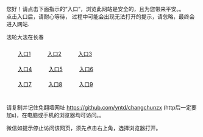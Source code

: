 您好！请点击下面指示的“入口”，浏览此网站是安全的，且为您带来平安。。 <br/>
点击入口后，请耐心等待， 过程中可能会出现无法打开的提示，请忽略，最终会进入网站. </br>

法轮大法在长春<br/>
<div style="padding:10px"><a style="margin:20px" target="_blank" href="https://d3ukqvbf6kgyfj.cloudfront.net/2Qpsp?sdnfolc" id="ccLink1" rel="nofollow">入口1</a> <a target="_blank" style="margin:20px" href="https://d31sbnlkesij6n.cloudfront.net/2Qpsp?gxgvkbb" id="ccLink2" rel="nofollow">入口2</a> <a style="margin:20px" target="_blank" href="https://d1iv5aq4g38wjy.cloudfront.net/2Qpsp?ttmnqsmf" id="ccLink3" rel="nofollow">入口3</a></div>

<div style="padding:10px" ><a style="margin:20px" target="_blank" href="https://d3ukqvbf6kgyfj.cloudfront.net/2Qpsp?sdnfolc" id="ccLink4" rel="nofollow">入口4</a> <a style="margin:20px" href="https://d31sbnlkesij6n.cloudfront.net/2Qpsp?gxgvkbb" target="_blank" id="ccLink5" rel="nofollow">入口5</a> <a style="margin:20px" href="https://d1iv5aq4g38wjy.cloudfront.net/2Qpsp?ttmnqsmf" target="_blank" id="ccLink6" rel="nofollow">入口6</a></div>

<div style="padding:10px"><a style="margin:20px" target="_blank" href="https://d3ukqvbf6kgyfj.cloudfront.net/2Qpsp?sdnfolc" id="ccLink7" rel="nofollow">入口7</a> <a style="margin:20px" href="https://d31sbnlkesij6n.cloudfront.net/2Qpsp?gxgvkbb" target="_blank" id="ccLink8" rel="nofollow">入口8</a> <a style="margin:20px" target="_blank" href="https://d1iv5aq4g38wjy.cloudfront.net/2Qpsp?ttmnqsmf" id="ccLink9" rel="nofollow">入口9</a></div>

<br/>



请复制并记住免翻墙网址 https://github.com/yntd/changchunzx (http后一定要加s)，在电脑或手机的浏览器均可访问。。<br/>

微信如提示停止访问该网页，须先点击右上角，选择浏览器打开。
